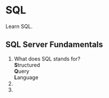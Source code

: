 # SQL
Learn SQL.

## SQL Server Fundamentals
1. What does SQL stands for?<br>
**S**tructured<br>
**Q**uery<br>
**L**anguage<br>
3. 
4.  
